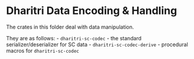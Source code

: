 # Dharitri Data Encoding & Handling

The crates in this folder deal with data manipulation.

They are as follows:
    - `dharitri-sc-codec` - the standard serializer/deserializer for SC data
    - `dharitri-sc-codec-derive` - procedural macros for `dharitri-sc-codec`
